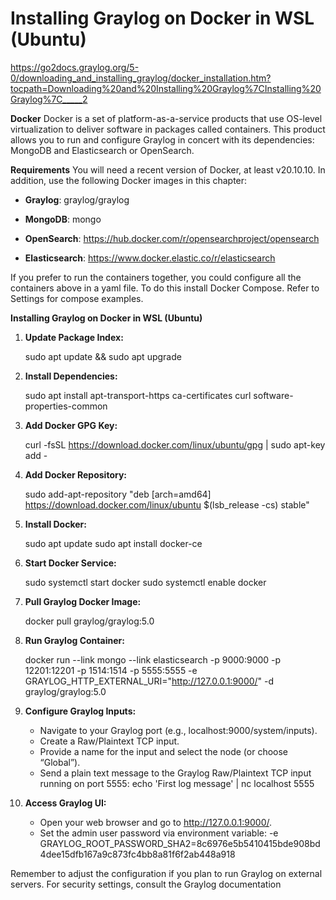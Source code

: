 # Installing Graylog on Docker in WSL (Ubuntu)
https://go2docs.graylog.org/5-0/downloading_and_installing_graylog/docker_installation.htm?tocpath=Downloading%20and%20Installing%20Graylog%7CInstalling%20Graylog%7C_____2

**Docker**
Docker is a set of platform-as-a-service products that use OS-level virtualization to deliver software in packages called containers. This product allows you to run and configure Graylog in concert with its dependencies: MongoDB and Elasticsearch or OpenSearch.

**Requirements**
You will need a recent version of Docker, at least v20.10.10. In addition, use the following Docker images in this chapter:

- **Graylog**: graylog/graylog

- **MongoDB**: mongo

- **OpenSearch**: https://hub.docker.com/r/opensearchproject/opensearch

- **Elasticsearch**: https://www.docker.elastic.co/r/elasticsearch


If you prefer to run the containers together, you could configure all the containers above in a yaml file. To do this install Docker Compose. Refer to Settings for compose examples.

**Installing Graylog on Docker in WSL (Ubuntu)**
1. **Update Package Index:**

   sudo apt update && sudo apt upgrade

3. **Install Dependencies:**

    sudo apt install apt-transport-https ca-certificates curl software-properties-common

5. **Add Docker GPG Key:**

    curl -fsSL https://download.docker.com/linux/ubuntu/gpg | sudo apt-key add -

7. **Add Docker Repository:**

    sudo add-apt-repository "deb [arch=amd64] https://download.docker.com/linux/ubuntu $(lsb_release -cs) stable"

9. **Install Docker:**

    sudo apt update
    sudo apt install docker-ce

11. **Start Docker Service:**

    sudo systemctl start docker
    sudo systemctl enable docker

13. **Pull Graylog Docker Image:**

     docker pull graylog/graylog:5.0

14. **Run Graylog Container:**

    docker run --link mongo --link elasticsearch -p 9000:9000 -p 12201:12201 -p 1514:1514 -p 5555:5555 -e GRAYLOG_HTTP_EXTERNAL_URI="http://127.0.0.1:9000/" -d graylog/graylog:5.0

16. **Configure Graylog Inputs:**

    - Navigate to your Graylog port (e.g., localhost:9000/system/inputs).
    - Create a Raw/Plaintext TCP input.
    - Provide a name for the input and select the node (or choose “Global”).
    - Send a plain text message to the Graylog Raw/Plaintext TCP input running on port 5555:
        echo 'First log message' | nc localhost 5555

17. **Access Graylog UI:**

    - Open your web browser and go to http://127.0.0.1:9000/.
    - Set the admin user password via environment variable:
            -e GRAYLOG_ROOT_PASSWORD_SHA2=8c6976e5b5410415bde908bd4dee15dfb167a9c873fc4bb8a81f6f2ab448a918

Remember to adjust the configuration if you plan to run Graylog on external servers. For security settings, consult the Graylog documentation
